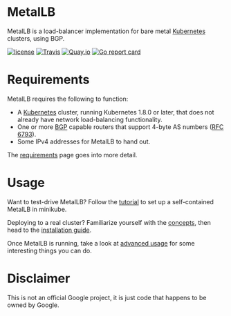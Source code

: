 # MetalLB

MetalLB is a load-balancer implementation for bare
metal [Kubernetes](https://kubernetes.io) clusters, using BGP.

[![license](https://img.shields.io/github/license/google/metallb.svg?maxAge=2592000)](https://github.com/google/netboot/blob/master/LICENSE) [![Travis](https://img.shields.io/travis/google/metallb.svg?maxAge=2592000)](https://travis-ci.org/google/netboot) [![Quay.io](https://img.shields.io/badge/containers-ready-green.svg)](https://quay.io/metallb) [![Go report card](https://goreportcard.com/badge/github.com/google/metallb)](https://goreportcard.com/report/github.com/google/metallb)

# Requirements

MetalLB requires the following to function:

- A [Kubernetes](https://kubernetes.io) cluster, running Kubernetes
  1.8.0 or later, that does not already have network load-balancing
  functionality.
- One or
  more [BGP](https://en.wikipedia.org/wiki/Border_Gateway_Protocol)
  capable routers that support 4-byte AS numbers
  ([RFC 6793](https://tools.ietf.org/html/rfc6793)).
- Some IPv4 addresses for MetalLB to hand out.

The [requirements](docs/requirements.md) page goes into more detail.

# Usage

Want to test-drive MetalLB? Follow the [tutorial]() to set up a
self-contained MetalLB in minikube.

Deploying to a real cluster? Familiarize yourself with
the [concepts](), then head to the [installation guide]().

Once MetalLB is running, take a look at [advanced usage]() for some
interesting things you can do.

# Disclaimer

This is not an official Google project, it is just code that happens
to be owned by Google.

